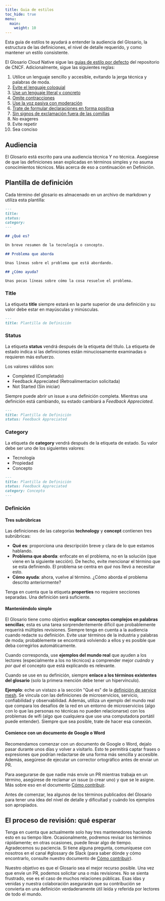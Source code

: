 ```yaml
---
title: Guia de estilos
toc_hide: true
menu:
  main:
    weight: 10
---
```


Esta guia de estilos te ayudará a entender la audiencia del Glosario, la estructura de las definiciones, el nivel de detalle requerido, y como mantener un estilo consistente.

El Glosario Cloud Native sigue las [guias de estilo por defecto](https://github.com/cncf/foundation/blob/master/style-guide.md) del repositorio de CNCF. Adicionalmente, sigue las siguientes reglas:

1. Utilice un lenguaje sencillo y accesible, evitando la jerga técnica y palabras de moda.
2. [Evite el lenguaje coloquial](https://en.wikipedia.org/wiki/Colloquialism)
3. [Use un lenguaje literal y concreto](https://guidetogrammar.org/grammar/composition/abstract.htm)
4. [Omite contracciones](https://en.wikipedia.org/wiki/Contraction_(grammar))
5. [Use la voz pasiva con moderación](https://www.ef.com/ca/english-resources/english-grammar/passive-voice/)
6. [Trate de formular declaraciones en forma positiva](https://examples.yourdictionary.com/positive-sentence-examples.html)
7. [Sin signos de exclamación fuera de las comillas](https://www.grammarly.com/blog/exclamation-mark/)
8. No exageres
9. Evite repetir
10. Sea conciso

## Audiencia

El Glosario está escrito para una audiencia técnica Y no técnica. Asegúrese de que las definiciones sean explicadas en términos simples y no asuma conocimientos técnicos. Más acerca de eso a continuación en Definición.

## Plantilla de definición

Cada término del glosario es almacenado en un archivo de markdown y utiliza esta plantilla:

```md
---
title:
status:
category:
---

## ¿Qué es?

Un breve resumen de la tecnología o concepto.

## Problema que aborda

Unas líneas sobre el problema que está abordando.

## ¿Cómo ayuda?

Unas pocas líneas sobre cómo la cosa resuelve el problema.
```

### Title

La etiqueta **title** siempre estará en la parte superior de una definición y su valor debe estar en mayúsculas y minúsculas.

```md
---
title: Plantilla de Definición
```

### Status

La etiqueta **status** vendrá después de la etiqueta del título. La etiqueta de estado indica si las definiciones están minuciosamente examinadas o requieren más esfuerzo.

Los valores válidos son:

- Completed (Completado)
- Feedback Appreciated (Retroalimentacion solicitada)
- Not Started (Sin iniciar)

Siempre puede abrir un issue a una definición completa. Mientras una definición está cambiando, su estado cambiará a *Feedback Appreciated*.

```md
---
title: Plantilla de Definición
status: Feedback Appreciated
```

### Category

La etiqueta de **category** vendrá después de la etiqueta de estado. Su valor debe ser uno de los siguientes valores:

- Tecnología
- Propiedad
- Concepto

```md
---
title: Plantilla de Definición
status: Feedback Appreciated
category: Concepto
---
```

### Definición

#### Tres subrúbricas

Las definiciones de las categorías **technology** y **concept** contienen tres subrúbricas:

- **Qué es**: proporciona una descripción breve y clara de lo que estamos hablando.
- **Problema que aborda**: enfocate en el problema, no en la solución (que viene en la siguiente sección). De hecho, evite mencionar el término que se esta definiendo. El problema se centra en *qué* nos llevó a necesitar esto.
- **Cómo ayuda**: ahora, vuelve al término. ¿Cómo aborda el problema descrito anteriormente?

Tenga en cuenta que la etiqueta **properties** no requiere secciones separadas. Una definición será suficiente.

#### Manteniéndolo simple

El Glosario tiene como objetivo **explicar conceptos complejos en palabras sencillas**; esta es una tarea sorprendentemente difícil que probablemente requerirá múltiples revisiones. Siempre tenga en cuenta a la audiencia cuando redacte su definición. Evite usar términos de la industria y palabras de moda; probablemente se encontrará volviendo a ellos y es posible que deba corregirlos automáticamente.

Cuando corresponda, use **ejemplos del mundo real** que ayuden a los lectores (especialmente a los no técnicos) a comprender mejor *cuándo* y *por qué* el concepto que está explicando es relevante.

Cuando se use en su definición, siempre **enlace a los términos existentes del glosario** (solo la primera mención debe tener un hipervínculo).

**Ejemplo**: eche un vistazo a la sección "Qué es" de la [definición de service mesh](/service_mesh/). Se vincula con las definiciones de microservicios, servicio, confiabilidad y observabilidad. Además, utiliza un ejemplo del mundo real que compara los desafíos de la red en un entorno de microservicios (algo con lo que las personas no técnicas no pueden relacionarse) con los problemas de wifi (algo que cualquiera que use una computadora portátil puede entender). Siempre que sea posible, trate de hacer esa conexión.

#### Comience con un documento de Google o Word

Recomendamos comenzar con un documento de Google o Word, dejalo pasar durante unos días y volver a visitarlo. Esto te permitirá captar frases o expresiones que podrían redactarse de una forma más sencilla y accesible. Además, asegúrese de ejecutar un corrector ortográfico antes de enviar un PR.

Para asegurarse de que nadie más envíe un PR mientras trabaja en un término, asegúrese de reclamar un issue (o crear uno) y que se le asigne. Más sobre eso en el documento [Cómo contribuir](/contribute/).

Antes de comenzar, lea algunos de los términos publicados del Glosario para tener una idea del nivel de detalle y dificultad y cuándo los ejemplos son apropiados.

## El proceso de revisión: qué esperar

Tenga en cuenta que actualmente solo hay tres mantenedores haciendo esto en su tiempo libre. Ocasionalmente, podremos revisar los términos rápidamente; en otras ocasiones, puede llevar algo de tiempo. Agradecemos su paciencia. Si tiene alguna pregunta, comuníquese con nosotros en el canal #glossary de Slack (para saber dónde y cómo encontrarlo, consulte nuestro documento de [Cómo contribuir](/contribute/)).

Nuestro objetivo es que el Glosario sea el mejor recurso posible. Una vez que envíe un PR, podemos solicitar una o más revisiones. No se sienta frustrado, ese es el caso de muchos relaciones públicas. Esas idas y venidas y nuestra colaboración asegurarán que su contribución se convierta en una definición verdaderamente útil leída y referida por lectores de todo el mundo.
